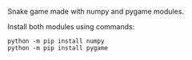 Snake game made with numpy and pygame modules.

Install both modules using commands:
```
python -m pip install numpy
python -m pip install pygame
```

